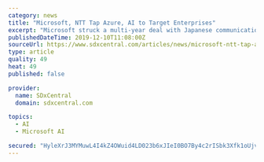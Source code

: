 ```yaml
---
category: news
title: "Microsoft, NTT Tap Azure, AI to Target Enterprises"
excerpt: "Microsoft struck a multi-year deal with Japanese communications giant NTT to combine its Azure cloud platform and artificial intelligence (AI) capabilities with NTT’s optical and wireless network to produce and support new enterprise-focused digital ..."
publishedDateTime: 2019-12-10T11:08:00Z
sourceUrl: https://www.sdxcentral.com/articles/news/microsoft-ntt-tap-azure-ai-to-target-enterprises/2019/12/
type: article
quality: 49
heat: 49
published: false

provider:
  name: SDxCentral
  domain: sdxcentral.com

topics:
  - AI
  - Microsoft AI

secured: "HyleXrJ3MYMuwL4I4kZ4OWuid4LD023b6xJIeI0BO7By4c2rISbk3Xfk1oUjvJTqaS2Wx/sIOokU6M1Xxk3jUPbWa8j+0A8XP30r2B6iurO9qTmRAbV+RXP8Gh9is/2net8oA+NlYoLjagln/OXQL8ZOiPlaQzM20tygyU3bQz8ENZ9p0lRJypb27QZl3pZiZilAUt83FF4X0u4DFBEfUhCgtmt+mdTrcT8eYOFwp6+PrODvDyazNp2Qgutj6gpvE/5+utmxqP+qX09jKr6MMg==;9kXsI3zd743L9pBQiOesMQ=="
---
```


